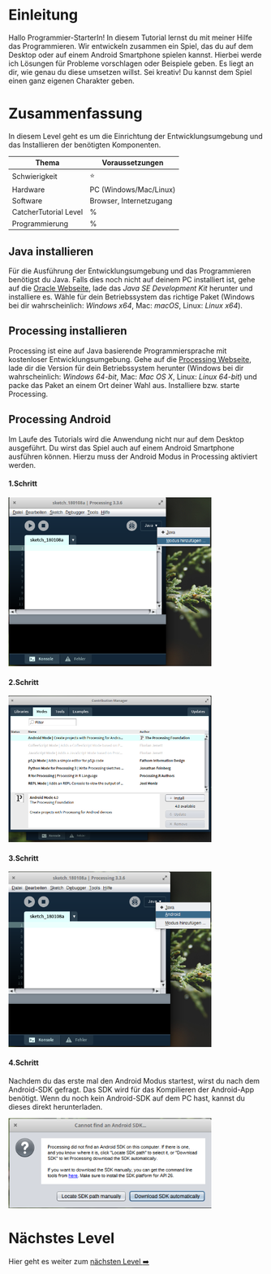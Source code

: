 # Einleitung
Hallo Programmier-StarterIn! In diesem Tutorial lernst du mit meiner Hilfe das Programmieren. Wir entwickeln zusammen ein Spiel, das du auf dem Desktop oder auf einem Android Smartphone spielen kannst. Hierbei werde ich Lösungen für Probleme vorschlagen oder Beispiele geben. Es liegt an dir, wie genau du diese umsetzen willst. Sei kreativ! Du kannst dem Spiel einen ganz eigenen Charakter geben.

# Zusammenfassung
In diesem Level geht es um die Einrichtung der Entwicklungsumgebung und das Installieren der benötigten Komponenten.

| Thema                 | Voraussetzungen         |
| --------------------- | ----------------------- |
| Schwierigkeit         | :star:                  |
| Hardware              | PC (Windows/Mac/Linux)  |
| Software              | Browser, Internetzugang |
| CatcherTutorial Level | %                       |
| Programmierung        | %                       |

## Java installieren
Für die Ausführung der Entwicklungsumgebung und das Programmieren benötigst du Java. Falls dies noch nicht auf deinem PC installiert ist, gehe auf die [Oracle Webseite](http://www.oracle.com/technetwork/java/javase/downloads/jdk8-downloads-2133151.html), lade das *Java SE Development Kit* herunter und installiere es. Wähle für dein Betriebssystem das richtige Paket (Windows bei dir wahrscheinlich: *Windows x64*, Mac: *macOS*, Linux: *Linux x64*).

## Processing installieren
Processing ist eine auf Java basierende Programmiersprache mit kostenloser Entwicklungsumgebung. Gehe auf die [Processing Webseite](https://processing.org/download/), lade dir die Version für dein Betriebssystem herunter (Windows bei dir wahrscheinlich: *Windows 64-bit*, Mac: *Mac OS X*, Linux: *Linux 64-bit*) und packe das Paket an einem Ort deiner Wahl aus. Installiere bzw. starte Processing.

## Processing Android
Im Laufe des Tutorials wird die Anwendung nicht nur auf dem Desktop ausgeführt. Du wirst das Spiel auch auf einem Android Smartphone ausführen können. Hierzu muss der Android Modus in Processing aktiviert werden.
#### 1.Schritt
<div>
<img src="https://github.com/Flocksserver/CatcherTutorial/raw/master/tutorial/Level0/addmodus.png" width="400">
</div>

#### 2.Schritt
<div>
<img src="https://github.com/Flocksserver/CatcherTutorial/raw/master/tutorial/Level0/installmodus.png" width="400">
</div>

#### 3.Schritt
<div>
<img src="https://github.com/Flocksserver/CatcherTutorial/raw/master/tutorial/Level0/startmodus.png" width="400">
</div>

#### 4.Schritt
Nachdem du das erste mal den Android Modus startest, wirst du nach dem Android-SDK gefragt. Das SDK wird für das Kompilieren der Android-App benötigt. Wenn du noch kein Android-SDK auf dem PC hast, kannst du dieses direkt herunterladen.
<div>
<img src="https://github.com/Flocksserver/CatcherTutorial/raw/master/tutorial/Level0/downloadSDK.png" width="400">
</div>

# Nächstes Level
Hier geht es weiter zum [nächsten Level :arrow_right:](https://github.com/Flocksserver/CatcherTutorial/blob/master/tutorial/Level1/Processing_Tutorial_Level_%231-CatcherGameTutorial.md)
